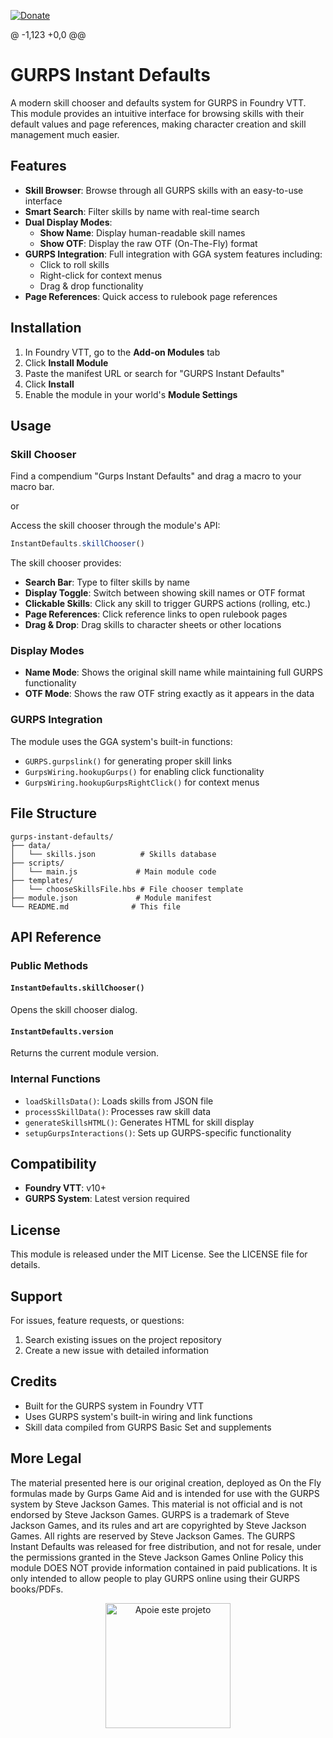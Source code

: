 [![Donate](https://img.shields.io/badge/Donate-Sponsor%20on%20GitHub-black?logo=github)](https://github.com/sponsors/Boifuba)

@ -1,123 +0,0 @@
# GURPS Instant Defaults

A modern skill chooser and defaults system for GURPS in Foundry VTT. This module provides an intuitive interface for browsing skills with their default values and page references, making character creation and skill management much easier.

## Features

- **Skill Browser**: Browse through all GURPS skills with an easy-to-use interface
- **Smart Search**: Filter skills by name with real-time search
- **Dual Display Modes**: 
  - **Show Name**: Display human-readable skill names
  - **Show OTF**: Display the raw OTF (On-The-Fly) format
- **GURPS Integration**: Full integration with GGA system features including:
  - Click to roll skills
  - Right-click for context menus
  - Drag & drop functionality
- **Page References**: Quick access to rulebook page references

## Installation

1. In Foundry VTT, go to the **Add-on Modules** tab
2. Click **Install Module**
3. Paste the manifest URL or search for "GURPS Instant Defaults"
4. Click **Install**
5. Enable the module in your world's **Module Settings**


## Usage

### Skill Chooser

Find a compendium "Gurps Instant Defaults" and drag a macro to your macro bar.

or

Access the skill chooser through the module's API:

```javascript
InstantDefaults.skillChooser()
```

The skill chooser provides:

- **Search Bar**: Type to filter skills by name
- **Display Toggle**: Switch between showing skill names or OTF format
- **Clickable Skills**: Click any skill to trigger GURPS actions (rolling, etc.)
- **Page References**: Click reference links to open rulebook pages
- **Drag & Drop**: Drag skills to character sheets or other locations


### Display Modes

- **Name Mode**: Shows the original skill name while maintaining full GURPS functionality
- **OTF Mode**: Shows the raw OTF string exactly as it appears in the data

### GURPS Integration

The module uses the GGA system's built-in functions:
- `GURPS.gurpslink()` for generating proper skill links
- `GurpsWiring.hookupGurps()` for enabling click functionality
- `GurpsWiring.hookupGurpsRightClick()` for context menus


## File Structure

```
gurps-instant-defaults/
├── data/
│   └── skills.json          # Skills database
├── scripts/
│   └── main.js             # Main module code
├── templates/
│   └── chooseSkillsFile.hbs # File chooser template
├── module.json             # Module manifest
└── README.md              # This file
```

## API Reference

### Public Methods

#### `InstantDefaults.skillChooser()`
Opens the skill chooser dialog.

#### `InstantDefaults.version`
Returns the current module version.

### Internal Functions

- `loadSkillsData()`: Loads skills from JSON file
- `processSkillData()`: Processes raw skill data
- `generateSkillsHTML()`: Generates HTML for skill display
- `setupGurpsInteractions()`: Sets up GURPS-specific functionality



## Compatibility

- **Foundry VTT**: v10+
- **GURPS System**: Latest version required


## License

This module is released under the MIT License. See the LICENSE file for details.

## Support

For issues, feature requests, or questions:

1. Search existing issues on the project repository
2. Create a new issue with detailed information


## Credits

- Built for the GURPS system in Foundry VTT
- Uses GURPS system's built-in wiring and link functions
- Skill data compiled from GURPS Basic Set and supplements


## More Legal 

The material presented here is our original creation, deployed as On the Fly formulas made by Gurps Game Aid and is intended for use with the GURPS system by Steve Jackson Games. This material is not official and is not endorsed by Steve Jackson Games. GURPS is a trademark of Steve Jackson Games, and its rules and art are copyrighted by Steve Jackson Games. All rights are reserved by Steve Jackson Games. The GURPS Instant Defaults was released for free distribution, and not for resale, under the permissions granted in the Steve Jackson Games Online Policy this module DOES NOT provide information contained in paid publications. It is only intended to allow people to play GURPS online using their GURPS books/PDFs.


<p align="center">
  <a href="https://github.com/sponsors/Boifuba">
    <img src="https://img.shields.io/badge/Sponsor-30363D?style=for-the-badge&logo=GitHub-Sponsors&logoColor=#white)](https://github.com/sponsors/Boifuba" width="200" alt="Apoie este projeto"/>
  </a>
</p>
